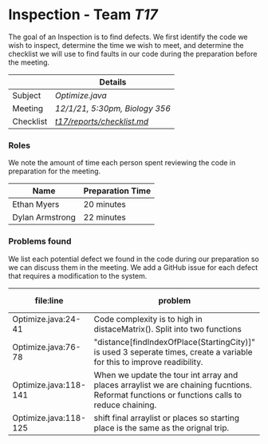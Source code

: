 # Inspection - Team *T17* 

The goal of an Inspection is to find defects.
We first identify the code we wish to inspect, determine the time we wish to meet, and determine the checklist we will use to find faults in our code during the preparation before the meeting.

|  | Details |
| ----- | ----- |
| Subject | *Optimize.java* |
| Meeting | *12/1/21, 5:30pm, Biology 356* |
| Checklist | [*t17/reports/checklist.md*](https://github.com/CSU-CS-314-Fall-2021/t17/blob/main/reports/checklist.md) |

### Roles

We note the amount of time each person spent reviewing the code in preparation for the meeting.

| Name | Preparation Time |
| ---- | ---- |
| Ethan Myers | 20 minutes |
| Dylan Armstrong | 22 minutes |



### Problems found

We list each potential defect we found in the code during our preparation so we can discuss them in the meeting.
We add a GitHub issue for each defect that requires a modification to the system.

| file:line | problem | hi/med/low | who found | github#  |
| --- | --- | :---: | :---: | --- |
| Optimize.java:24-41| Code complexity is to high in distaceMatrix(). Split into two functions | med | Ethan Myers | #849 | 
| Optimize.java:76-78 | "distance[findIndexOfPlace(StartingCity)]" is used 3 seperate times, create a variable for this to improve readibility. | low | Dylan | N/A |
| Optimize.java:118-141| When we update the tour int array and places arraylist we are chaining fucntions. Reformat functions or functions calls to reduce chaining. | low | Ethan Myers | #859 | 
| Optimize.java:118-125| shift final arraylist or places so starting place is the same as the orignal trip. | med | Ethan Myers | #860 | 

